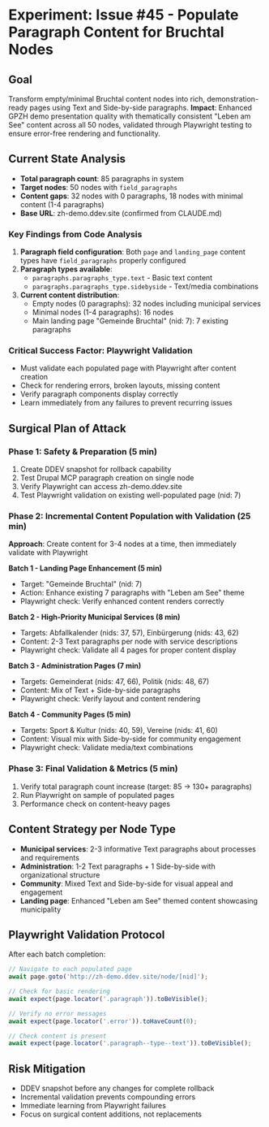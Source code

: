 # Experiment: Issue #45 - Populate Paragraph Content for Bruchtal Nodes

## Goal
Transform empty/minimal Bruchtal content nodes into rich, demonstration-ready pages using Text and Side-by-side paragraphs. **Impact**: Enhanced GPZH demo presentation quality with thematically consistent "Leben am See" content across all 50 nodes, validated through Playwright testing to ensure error-free rendering and functionality.

## Current State Analysis
- **Total paragraph count**: 85 paragraphs in system
- **Target nodes**: 50 nodes with `field_paragraphs`
- **Content gaps**: 32 nodes with 0 paragraphs, 18 nodes with minimal content (1-4 paragraphs)
- **Base URL**: zh-demo.ddev.site (confirmed from CLAUDE.md)

### Key Findings from Code Analysis
1. **Paragraph field configuration**: Both `page` and `landing_page` content types have `field_paragraphs` properly configured
2. **Paragraph types available**: 
   - `paragraphs.paragraphs_type.text` - Basic text content
   - `paragraphs.paragraphs_type.sidebyside` - Text/media combinations
3. **Current content distribution**:
   - Empty nodes (0 paragraphs): 32 nodes including municipal services
   - Minimal nodes (1-4 paragraphs): 16 nodes 
   - Main landing page "Gemeinde Bruchtal" (nid: 7): 7 existing paragraphs

### Critical Success Factor: Playwright Validation
- Must validate each populated page with Playwright after content creation
- Check for rendering errors, broken layouts, missing content
- Verify paragraph components display correctly
- Learn immediately from any failures to prevent recurring issues

## Surgical Plan of Attack

### Phase 1: Safety & Preparation (5 min)
1. Create DDEV snapshot for rollback capability
2. Test Drupal MCP paragraph creation on single node
3. Verify Playwright can access zh-demo.ddev.site
4. Test Playwright validation on existing well-populated page (nid: 7)

### Phase 2: Incremental Content Population with Validation (25 min)
**Approach**: Create content for 3-4 nodes at a time, then immediately validate with Playwright

**Batch 1 - Landing Page Enhancement (5 min)**
- Target: "Gemeinde Bruchtal" (nid: 7) 
- Action: Enhance existing 7 paragraphs with "Leben am See" theme
- Playwright check: Verify enhanced content renders correctly

**Batch 2 - High-Priority Municipal Services (8 min)**
- Targets: Abfallkalender (nids: 37, 57), Einbürgerung (nids: 43, 62)
- Content: 2-3 Text paragraphs per node with service descriptions
- Playwright check: Validate all 4 pages for proper content display

**Batch 3 - Administration Pages (7 min)**
- Targets: Gemeinderat (nids: 47, 66), Politik (nids: 48, 67)
- Content: Mix of Text + Side-by-side paragraphs
- Playwright check: Verify layout and content rendering

**Batch 4 - Community Pages (5 min)**
- Targets: Sport & Kultur (nids: 40, 59), Vereine (nids: 41, 60)
- Content: Visual mix with Side-by-side for community engagement
- Playwright check: Validate media/text combinations

### Phase 3: Final Validation & Metrics (5 min)
1. Verify total paragraph count increase (target: 85 → 130+ paragraphs)
2. Run Playwright on sample of populated pages
3. Performance check on content-heavy pages

## Content Strategy per Node Type
- **Municipal services**: 2-3 informative Text paragraphs about processes and requirements
- **Administration**: 1-2 Text paragraphs + 1 Side-by-side with organizational structure
- **Community**: Mixed Text and Side-by-side for visual appeal and engagement
- **Landing page**: Enhanced "Leben am See" themed content showcasing municipality

## Playwright Validation Protocol
After each batch completion:
```javascript
// Navigate to each populated page
await page.goto('http://zh-demo.ddev.site/node/[nid]');

// Check for basic rendering
await expect(page.locator('.paragraph')).toBeVisible();

// Verify no error messages
await expect(page.locator('.error')).toHaveCount(0);

// Check content is present
await expect(page.locator('.paragraph--type--text')).toBeVisible();
```

## Risk Mitigation
- DDEV snapshot before any changes for complete rollback
- Incremental validation prevents compounding errors
- Immediate learning from Playwright failures
- Focus on surgical content additions, not replacements